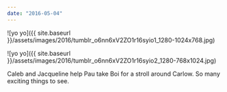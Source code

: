 ```yaml
---
date: "2016-05-04"
---
```


![yo yo]({{ site.baseurl }}/assets/images/2016/tumblr_o6nn6xV2ZO1r16syio1_1280-1024x768.jpg)

![yo yo]({{ site.baseurl }}/assets/images/2016/tumblr_o6nn6xV2ZO1r16syio2_1280-768x1024.jpg)

Caleb and Jacqueline help Pau take Boi for a stroll around Carlow. So many exciting things to see.
